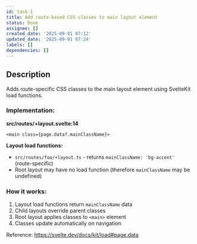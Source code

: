 ```yaml
---
id: task-1
title: Add route-based CSS classes to main layout element
status: Done
assignee: []
created_date: '2025-09-01 07:12'
updated_date: '2025-09-01 07:24'
labels: []
dependencies: []
---
```


## Description

Adds route-specific CSS classes to the main layout element using SvelteKit load functions.

### Implementation:

**src/routes/+layout.svelte:14**

```svelte
<main class={page.data?.mainClassName}>
```

**Layout load functions:**

- `src/routes/foo/+layout.ts` - returns `mainClassName: 'bg-accent'` (route-specific)
- Root layout may have no load function (therefore `mainClassName` may be undefined)

### How it works:

1. Layout load functions return `mainClassName` data
2. Child layouts override parent classes
3. Root layout applies classes to `<main>` element
4. Classes update automatically on navigation

Reference: https://svelte.dev/docs/kit/load#page.data
